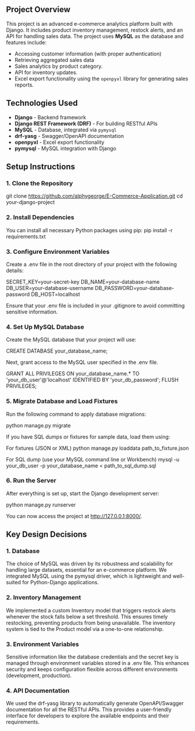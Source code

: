 ## Project Overview
This project is an advanced e-commerce analytics platform built with Django. It includes product inventory management, restock alerts, and an API for handling sales data. The project uses **MySQL** as the database and features include:
- ‭Accessing customer information (with proper authentication)‬
- ‭Retrieving aggregated sales data‬
- Sales analytics by product category.
- API for inventory updates. 
- Excel export functionality using the `openpyxl` library for generating sales reports.

## Technologies Used
- **Django** - Backend framework
- **Django REST Framework (DRF)** - For building RESTful APIs
- **MySQL** - Database, integrated via `pymysql`
- **drf-yasg** - Swagger/OpenAPI documentation
- **openpyxl** - Excel export functionality
- **pymysql** - MySQL integration with Django

## Setup Instructions

### 1. Clone the Repository
git clone https://github.com/alphygeorge/E-Commerce-Application.git
cd your-django-project

### 2. Install Dependencies
You can install all necessary Python packages using pip:
pip install -r requirements.txt

### 3. Configure Environment Variables
Create a .env file in the root directory of your project with the following details:

SECRET_KEY=your-secret-key
DB_NAME=your-database-name
DB_USER=your-database-username
DB_PASSWORD=your-database-password
DB_HOST=localhost

Ensure that your .env file is included in your .gitignore to avoid committing sensitive information.

### 4. Set Up MySQL Database
Create the MySQL database that your project will use:

CREATE DATABASE your_database_name;

Next, grant access to the MySQL user specified in the .env file.

GRANT ALL PRIVILEGES ON your_database_name.* TO 'your_db_user'@'localhost' IDENTIFIED BY 'your_db_password';
FLUSH PRIVILEGES;

### 5. Migrate Database and Load Fixtures
Run the following command to apply database migrations:

python manage.py migrate

If you have SQL dumps or fixtures for sample data, load them using:

For fixtures (JSON or XML)
python manage.py loaddata path_to_fixture.json

For SQL dump (use your MySQL command line or Workbench)
mysql -u your_db_user -p your_database_name < path_to_sql_dump.sql

### 6. Run the Server
After everything is set up, start the Django development server:

python manage.py runserver

You can now access the project at http://127.0.0.1:8000/.

## Key Design Decisions
### 1. Database
The choice of MySQL was driven by its robustness and scalability for handling large datasets, essential for an e-commerce platform. We integrated MySQL using the pymysql driver, which is lightweight and well-suited for Python-Django applications.

### 2. Inventory Management
We implemented a custom Inventory model that triggers restock alerts whenever the stock falls below a set threshold. This ensures timely restocking, preventing products from being unavailable. The inventory system is tied to the Product model via a one-to-one relationship.

### 3. Environment Variables
Sensitive information like the database credentials and the secret key is managed through environment variables stored in a .env file. This enhances security and keeps configuration flexible across different environments (development, production).

### 4. API Documentation
We used the drf-yasg library to automatically generate OpenAPI/Swagger documentation for all the RESTful APIs. This provides a user-friendly interface for developers to explore the available endpoints and their requirements.


